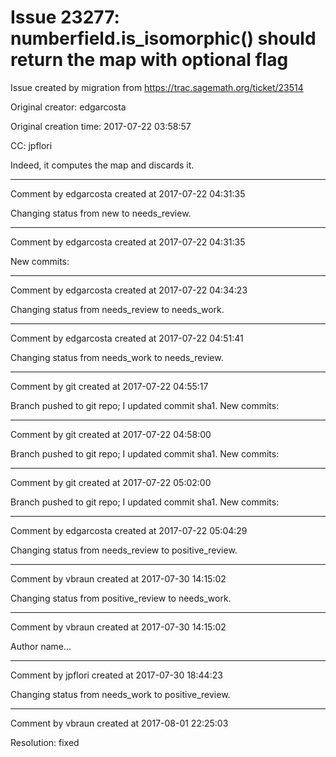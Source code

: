 # Issue 23277: numberfield.is_isomorphic() should return the map with optional flag

Issue created by migration from https://trac.sagemath.org/ticket/23514

Original creator: edgarcosta

Original creation time: 2017-07-22 03:58:57

CC:  jpflori

Indeed, it computes the map and discards it.


---

Comment by edgarcosta created at 2017-07-22 04:31:35

Changing status from new to needs_review.


---

Comment by edgarcosta created at 2017-07-22 04:31:35

New commits:


---

Comment by edgarcosta created at 2017-07-22 04:34:23

Changing status from needs_review to needs_work.


---

Comment by edgarcosta created at 2017-07-22 04:51:41

Changing status from needs_work to needs_review.


---

Comment by git created at 2017-07-22 04:55:17

Branch pushed to git repo; I updated commit sha1. New commits:


---

Comment by git created at 2017-07-22 04:58:00

Branch pushed to git repo; I updated commit sha1. New commits:


---

Comment by git created at 2017-07-22 05:02:00

Branch pushed to git repo; I updated commit sha1. New commits:


---

Comment by edgarcosta created at 2017-07-22 05:04:29

Changing status from needs_review to positive_review.


---

Comment by vbraun created at 2017-07-30 14:15:02

Changing status from positive_review to needs_work.


---

Comment by vbraun created at 2017-07-30 14:15:02

Author name...


---

Comment by jpflori created at 2017-07-30 18:44:23

Changing status from needs_work to positive_review.


---

Comment by vbraun created at 2017-08-01 22:25:03

Resolution: fixed

